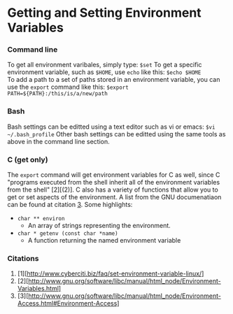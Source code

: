 Getting and Setting Environment Variables
=========================================


### Command line
To get all environment varibales, simply type:
	`$set`
To get a specific environment variable, such as `$HOME`, use `echo` like this:
	`$echo $HOME` <br>
To add a path to a set of paths stored in an environment variable, you can use the `export` command like this:
	`$export PATH=${PATH}:/this/is/a/new/path` 


### Bash
Bash settings can be editted using a text editor such as vi or emacs:
	`$vi ~/.bash_profile`
Other bash settings can be editted using the same tools as above in the command line section.

### C (get only)
The `export` command will get environment variables for C as well, since C "programs executed from the shell inherit all of the environment variables from the shell" [2][(2)].
C also has a variety of functions that allow you to get or set aspects of the environment. A list from the GNU documenatiaon can be found at citation [3][3]. Some highlights:
- `char ** environ` 
	- An array of strings representing the environment.
- `char * getenv (const char *name)`
	- A function returning the named environment variable


### Citations
1. [1][http://www.cyberciti.biz/faq/set-environment-variable-linux/]
2. [2][http://www.gnu.org/software/libc/manual/html_node/Environment-Variables.html]
3. [3][http://www.gnu.org/software/libc/manual/html_node/Environment-Access.html#Environment-Access]


[1]: http://www.cyberciti.biz/faq/set-environment-variable-linux/
[2]: http://www.gnu.org/software/libc/manual/html_node/Environment-Variables.html
[3]: http://www.gnu.org/software/libc/manual/html_node/Environment-Access.html#Environment-Access